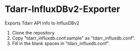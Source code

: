 # Tdarr-InfluxDBv2-Exporter
Exports Tdarr API info to InfluxDBv2

1. Clone the repository
2. Copy "tdarr_influxdb.conf.sample" as "tdarr_influxdb.conf".
3. Fill in the blank spaces in "tdarr_influxdb.conf".
